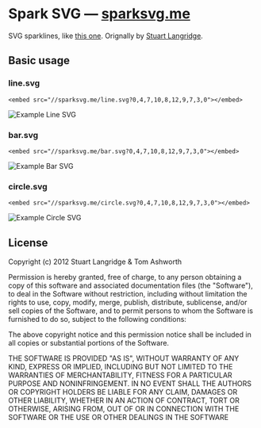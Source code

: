 # Spark SVG — [sparksvg.me](http://sparksvg.me)

SVG sparklines, like [this one](http://sparksvg.me/line.svg?0,4,7,10,8,12,9,7,3,0). Orignally by [Stuart Langridge](http://kryogenix.org/days/2012/12/30/simple-svg-sparklines).

## Basic usage

### line.svg

```
<embed src="//sparksvg.me/line.svg?0,4,7,10,8,12,9,7,3,0"></embed>
```

![Example Line SVG](http://i.phuu.net/Ly00/Screen%20Shot%202013-01-06%20at%2012.09.42.png)

### bar.svg

```
<embed src="//sparksvg.me/bar.svg?0,4,7,10,8,12,9,7,3,0"></embed>
```

![Example Bar SVG](http://i.phuu.net/Ly4g/Screen%20Shot%202013-01-06%20at%2012.52.59.png)

### circle.svg

```
<embed src="//sparksvg.me/circle.svg?0,4,7,10,8,12,9,7,3,0"></embed>
```

![Example Circle SVG](http://i.phuu.net/Lyym/Screen%20Shot%202013-01-06%20at%2020.41.46.png)

## License

Copyright (c) 2012 Stuart Langridge & Tom Ashworth

Permission is hereby granted, free of charge, to any person obtaining a copy of this software and associated documentation files (the "Software"), to deal in the Software without restriction, including without limitation the rights to use, copy, modify, merge, publish, distribute, sublicense, and/or sell copies of the Software, and to permit persons to whom the Software is furnished to do so, subject to the following conditions:

The above copyright notice and this permission notice shall be included in all copies or substantial portions of the Software.

THE SOFTWARE IS PROVIDED "AS IS", WITHOUT WARRANTY OF ANY KIND, EXPRESS OR IMPLIED, INCLUDING BUT NOT LIMITED TO THE WARRANTIES OF MERCHANTABILITY, FITNESS FOR A PARTICULAR PURPOSE AND NONINFRINGEMENT. IN NO EVENT SHALL THE AUTHORS OR COPYRIGHT HOLDERS BE LIABLE FOR ANY CLAIM, DAMAGES OR OTHER LIABILITY, WHETHER IN AN ACTION OF CONTRACT, TORT OR OTHERWISE, ARISING FROM, OUT OF OR IN CONNECTION WITH THE SOFTWARE OR THE USE OR OTHER DEALINGS IN THE SOFTWARE
